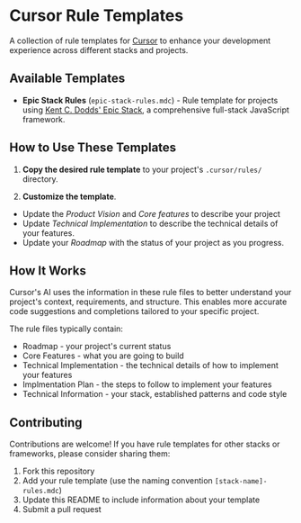 # Cursor Rule Templates

A collection of rule templates for [Cursor](https://cursor.sh/) to enhance your development experience across different stacks and projects.

## Available Templates

- **Epic Stack Rules** (`epic-stack-rules.mdc`) - Rule template for projects using [Kent C. Dodds' Epic Stack](https://github.com/epicweb-dev/epic-stack), a comprehensive full-stack JavaScript framework.

## How to Use These Templates

1. **Copy the desired rule template** to your project's `.cursor/rules/` directory.

2. **Customize the template**. 
- Update the _Product Vision_ and _Core features_ to describe your project
- Update _Technical Implementation_ to describe the technical details of your features. 
- Update your _Roadmap_ with the status of your project as you progress.

## How It Works

Cursor's AI uses the information in these rule files to better understand your project's context, requirements, and structure. This enables more accurate code suggestions and completions tailored to your specific project.

The rule files typically contain:
- Roadmap - your project's current status
- Core Features - what you are going to build
- Technical Implementation - the technical details of how to implement your features 
- Implmentation Plan - the steps to follow to implement your features
- Technical Information - your stack, established patterns and code style

## Contributing

Contributions are welcome! If you have rule templates for other stacks or frameworks, please consider sharing them:

1. Fork this repository
2. Add your rule template (use the naming convention `[stack-name]-rules.mdc`)
3. Update this README to include information about your template
4. Submit a pull request